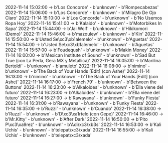 2022-11-14 15:02:00 -> b'Los Concorde' - b'unknown' - b'Rompecabezas'
2022-11-14 15:06:00 -> b'Los Concorde' - b'unknown' - b'Milagro De Ojo Claro'
2022-11-14 15:10:00 -> b'Los Concorde' - b'unknown' - b'No Usemos Ropa Hoy'
2022-11-14 15:41:00 -> b'Kalaido' - b'unknown' - b'Motorbikes In Sapa'
2022-11-14 15:44:00 -> b'Jai Wolf' - b'unknown' - b'Hikikomori (Demo)'
2022-11-14 15:46:00 -> b'mazoulew' - b'unknown' - b'Kin'
2022-11-14 15:50:00 -> b'Usted Se\xc3\xb1alemelo' - b'unknown' - b'Aguetas'
2022-11-14 15:54:00 -> b'Usted Se\xc3\xb1alemelo' - b'unknown' - b'Aguetas'
2022-11-14 15:57:00 -> b'Foudeqush' - b'unknown' - b'Makin Money'
2022-11-14 16:00:00 -> b'Mexican Institute of Sound' - b'unknown' - b'Sad But True (con La Perla, Gera MX y Metallica)'
2022-11-14 16:05:00 -> b'Marilina Bertoldi' - b'unknown' - b'amuleto'
2022-11-14 16:08:00 -> b'nimino' - b'unknown' - b'The Back of Your Hands [Edit] (con Ashe)'
2022-11-14 16:13:00 -> b'nimino' - b'unknown' - b'The Back of Your Hands [Edit] (con Ashe)'
2022-11-14 16:17:00 -> b'French 79' - b'unknown' - b'Between the Buttons'
2022-11-14 16:23:00 -> b'Alkaloides' - b'unknown' - b'Ella viene del futuro'
2022-11-14 16:23:00 -> b'Alkaloides' - b'unknown' - b'Ella viene del futuro'
2022-11-14 16:27:00 -> b'Rawayana' - b'unknown' - b'Funky Fiesta'
2022-11-14 16:31:00 -> b'Rawayana' - b'unknown' - b'Funky Fiesta'
2022-11-14 16:35:00 -> b'Ruzzi' - b'unknown' - b'Cuando'
2022-11-14 16:38:00 -> b'Ruzzi' - b'unknown' - b'D\xc3\xa1rtelo (con Gepe)'
2022-11-14 16:46:00 -> b'Mr.Kitty' - b'unknown' - b'After Dark'
2022-11-14 16:50:00 -> b'Pito P\xc3\xa9rez' - b'unknown' - b'Adi\xc3\xb3s'
2022-11-14 16:53:00 -> b'Kali Uchis' - b'unknown' - b'telepat\xc3\xada'
2022-11-14 16:55:00 -> b'Kali Uchis' - b'unknown' - b'telepat\xc3\xada'
